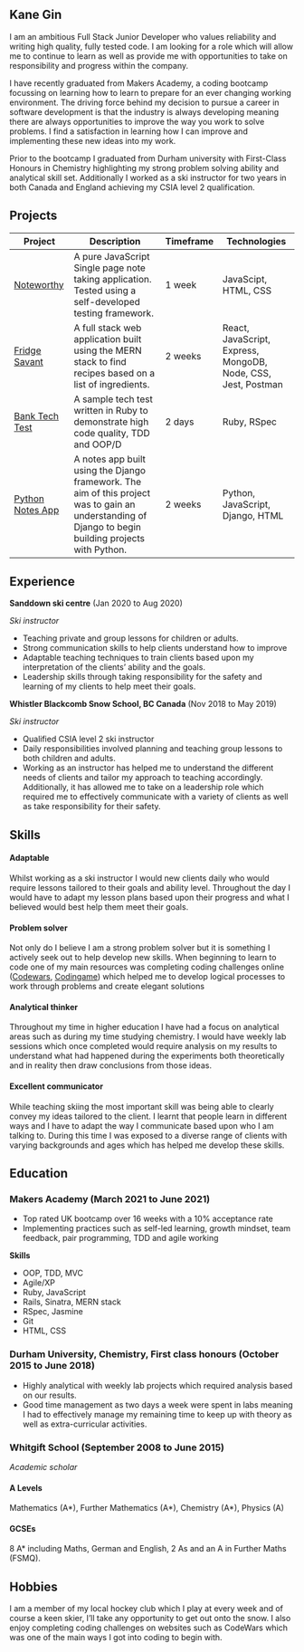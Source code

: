 ## Kane Gin

I am an ambitious Full Stack Junior Developer who values reliability and writing high quality, fully tested code. I am looking for a role which will allow me to continue to learn as well as provide me with opportunities to take on responsibility and progress within the company.

I have recently graduated from Makers Academy, a coding bootcamp focussing on learning how to learn to prepare for an ever changing working environment. The driving force behind my decision to pursue a career in software development is that the industry is always developing meaning there are always opportunities to improve the way you work to solve problems. I find a satisfaction in learning how I can improve and implementing these new ideas into my work.

Prior to the bootcamp I graduated from Durham university with First-Class Honours in Chemistry highlighting my strong problem solving ability and analytical skill set. Additionally I worked as a ski instructor for two years in both Canada and England achieving my CSIA level 2 qualification.

## Projects
|     Project            |     Description                                                                                                                                      |     Timeframe    |     Technologies                                                   |
|------------------------|------------------------------------------------------------------------------------------------------------------------------------------------------|------------------|--------------------------------------------------------------------|
|     [Noteworthy](https://github.com/KaneG9/Noteworthy)         |     A pure JavaScript Single page note taking application. Tested using a self-developed testing framework.                                          |     1 week       |     JavaScipt, HTML, CSS                                           |
|     [Fridge Savant](https://github.com/KaneG9/fridge-savant-client)      |     A full stack web application built using the MERN stack to find recipes based on a list of ingredients.                                          |     2 weeks      |     React, JavaScript, Express, MongoDB, Node, CSS, Jest, Postman  |
|     [Bank Tech Test](https://github.com/KaneG9/bank_tech_test)     |     A sample tech test written in Ruby to demonstrate high code quality, TDD and OOP/D                                                               |     2 days       |     Ruby, RSpec                                                    |
| [Python Notes App](https://github.com/KaneG9/Django_notes_app)       | A notes app built using the Django framework. The aim of this project was to gain an understanding of Django to begin building projects with Python. | 2 weeks          | Python, JavaScript, Django, HTML                                   |

## Experience

**Sanddown ski centre** (Jan 2020 to Aug 2020)

_Ski instructor_
*	Teaching private and group lessons for children or adults.
*	Strong communication skills to help clients understand how to improve
*	Adaptable teaching techniques to train clients based upon my interpretation of the clients’ ability and the goals.
* Leadership skills through taking responsibility for the safety and learning of my clients to help meet their goals.

**Whistler Blackcomb Snow School, BC Canada** (Nov 2018 to May 2019)

_Ski instructor_

* Qualified CSIA level 2 ski instructor
* Daily responsibilities involved planning and teaching group lessons to both children and adults.
* Working as an instructor has helped me to understand the different needs of clients and tailor my approach to teaching accordingly. Additionally, it has allowed me to take on a leadership role which required me to effectively communicate with a variety of clients as well as take responsibility for their safety.

## Skills
#### Adaptable
Whilst working as a ski instructor I would new clients daily who would require lessons tailored to their goals and ability level. Throughout the day I would have to adapt my lesson plans based upon their progress and what I believed would best help them meet their goals.

#### Problem solver
Not only do I believe I am a strong problem solver but it is something I actively seek out to help develop new skills. When beginning to learn to code one of my main resources was completing coding challenges online ([Codewars](https://www.codewars.com/users/Kane9), [Codingame](https://www.codingame.com/profile/d7450e47cbbb43d3e239705f23dca5dc8036883)) which helped me to develop logical processes to work through problems and create elegant solutions

#### Analytical thinker
Throughout my time in higher education I have had a focus on analytical areas such as during my time studying chemistry. I would have weekly lab sessions which once completed would require analysis on my results to understand what had happened during the experiments both theoretically and in reality then draw conclusions from those ideas.

#### Excellent communicator
While teaching skiing the most important skill was being able to clearly convey my ideas tailored to the client. I learnt that people learn in different ways and I have to adapt the way I communicate based upon who I am talking to. During this time I was exposed to a diverse range of clients with varying backgrounds and ages which has helped me develop these skills.

## Education

### Makers Academy (March 2021 to June 2021)

* Top rated UK bootcamp over 16 weeks with a 10% acceptance rate
* Implementing practices such as self-led learning, growth mindset, team feedback, pair programming, TDD and agile working

**Skills**
* OOP, TDD, MVC
* Agile/XP
* Ruby, JavaScript
* Rails, Sinatra, MERN stack
* RSpec, Jasmine
* Git
* HTML, CSS

### Durham University, Chemistry, First class honours (October 2015 to June 2018)

* Highly analytical with weekly lab projects which required analysis based on our results.
* Good time management as two days a week were spent in labs meaning I had to effectively manage my remaining time to keep up with theory as well as extra-curricular activities. 


### Whitgift School (September 2008 to June 2015)

_Academic scholar_
#### A Levels
Mathematics (A*), Further Mathematics (A*), Chemistry (A*), Physics (A)

#### GCSEs
8 A* including Maths, German and English, 2 As and an A in Further Maths (FSMQ).

## Hobbies

I am a member of my local hockey club which I play at every week and of course a keen skier, I’ll take any opportunity to get out onto the snow. I also enjoy completing coding challenges on websites such as CodeWars which was one of the main ways I got into coding to begin with.
